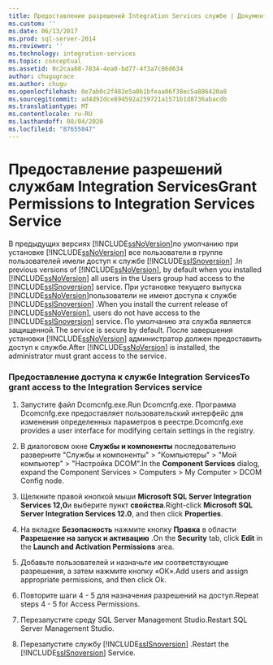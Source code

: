 ```yaml
---
title: Предоставление разрешений Integration Services службе | Документация Майкрософт
ms.custom: ''
ms.date: 06/13/2017
ms.prod: sql-server-2014
ms.reviewer: ''
ms.technology: integration-services
ms.topic: conceptual
ms.assetid: 0c2caa68-7834-4ea0-bd77-4f3a7c86d634
author: chugugrace
ms.author: chugu
ms.openlocfilehash: 0e7ab0c2f482e5a0b1bfeaa06f38ec5a886420a8
ms.sourcegitcommit: ad4d92dce894592a259721a1571b1d8736abacdb
ms.translationtype: MT
ms.contentlocale: ru-RU
ms.lasthandoff: 08/04/2020
ms.locfileid: "87655847"
---
```

# <a name="grant-permissions-to-integration-services-service"></a><span data-ttu-id="0a95f-102">Предоставление разрешений службам Integration Services</span><span class="sxs-lookup"><span data-stu-id="0a95f-102">Grant Permissions to Integration Services Service</span></span>
  <span data-ttu-id="0a95f-103">В предыдущих версиях [!INCLUDE[ssNoVersion](../includes/ssnoversion-md.md)]по умолчанию при установке [!INCLUDE[ssNoVersion](../includes/ssnoversion-md.md)] все пользователи в группе пользователей имели доступ к службе [!INCLUDE[ssISnoversion](../includes/ssisnoversion-md.md)] .</span><span class="sxs-lookup"><span data-stu-id="0a95f-103">In previous versions of [!INCLUDE[ssNoVersion](../includes/ssnoversion-md.md)], by default when you installed [!INCLUDE[ssNoVersion](../includes/ssnoversion-md.md)] all users in the Users group had access to the [!INCLUDE[ssISnoversion](../includes/ssisnoversion-md.md)] service.</span></span> <span data-ttu-id="0a95f-104">При установке текущего выпуска [!INCLUDE[ssNoVersion](../includes/ssnoversion-md.md)]пользователи не имеют доступа к службе [!INCLUDE[ssISnoversion](../includes/ssisnoversion-md.md)] .</span><span class="sxs-lookup"><span data-stu-id="0a95f-104">When you install the current release of [!INCLUDE[ssNoVersion](../includes/ssnoversion-md.md)], users do not have access to the [!INCLUDE[ssISnoversion](../includes/ssisnoversion-md.md)] service.</span></span> <span data-ttu-id="0a95f-105">По умолчанию эта служба является защищенной.</span><span class="sxs-lookup"><span data-stu-id="0a95f-105">The service is secure by default.</span></span> <span data-ttu-id="0a95f-106">После завершения установки [!INCLUDE[ssNoVersion](../includes/ssnoversion-md.md)] администратор должен предоставить доступ к службе.</span><span class="sxs-lookup"><span data-stu-id="0a95f-106">After [!INCLUDE[ssNoVersion](../includes/ssnoversion-md.md)] is installed, the administrator must grant access to the service.</span></span>  
  
### <a name="to-grant-access-to-the-integration-services-service"></a><span data-ttu-id="0a95f-107">Предоставление доступа к службе Integration Services</span><span class="sxs-lookup"><span data-stu-id="0a95f-107">To grant access to the Integration Services service</span></span>  
  
1.  <span data-ttu-id="0a95f-108">Запустите файл Dcomcnfg.exe.</span><span class="sxs-lookup"><span data-stu-id="0a95f-108">Run Dcomcnfg.exe.</span></span> <span data-ttu-id="0a95f-109">Программа Dcomcnfg.exe предоставляет пользовательский интерфейс для изменения определенных параметров в реестре.</span><span class="sxs-lookup"><span data-stu-id="0a95f-109">Dcomcnfg.exe provides a user interface for modifying certain settings in the registry.</span></span>  
  
2.  <span data-ttu-id="0a95f-110">В диалоговом окне **Службы и компоненты** последовательно разверните "Службы и компоненты" > "Компьютеры" > "Мой компьютер" > "Настройка DCOM".</span><span class="sxs-lookup"><span data-stu-id="0a95f-110">In the **Component Services** dialog, expand the Component Services > Computers > My Computer > DCOM Config node.</span></span>  
  
3.  <span data-ttu-id="0a95f-111">Щелкните правой кнопкой мыши **Microsoft SQL Server Integration Services 12,0**и выберите пункт **свойства**.</span><span class="sxs-lookup"><span data-stu-id="0a95f-111">Right-click **Microsoft SQL Server Integration Services 12.0**, and then click **Properties**.</span></span>  
  
4.  <span data-ttu-id="0a95f-112">На вкладке **Безопасность** нажмите кнопку **Правка** в области **Разрешение на запуск и активацию** .</span><span class="sxs-lookup"><span data-stu-id="0a95f-112">On the **Security** tab, click **Edit** in the **Launch and Activation Permissions** area.</span></span>  
  
5.  <span data-ttu-id="0a95f-113">Добавьте пользователей и назначьте им соответствующие разрешения, а затем нажмите кнопку «ОК».</span><span class="sxs-lookup"><span data-stu-id="0a95f-113">Add users and assign appropriate permissions, and then click Ok.</span></span>  
  
6.  <span data-ttu-id="0a95f-114">Повторите шаги 4 - 5 для назначения разрешений на доступ.</span><span class="sxs-lookup"><span data-stu-id="0a95f-114">Repeat steps 4 - 5 for Access Permissions.</span></span>  
  
7.  <span data-ttu-id="0a95f-115">Перезапустите среду SQL Server Management Studio.</span><span class="sxs-lookup"><span data-stu-id="0a95f-115">Restart SQL Server Management Studio.</span></span>  
  
8.  <span data-ttu-id="0a95f-116">Перезапустите службу [!INCLUDE[ssISnoversion](../includes/ssisnoversion-md.md)] .</span><span class="sxs-lookup"><span data-stu-id="0a95f-116">Restart the [!INCLUDE[ssISnoversion](../includes/ssisnoversion-md.md)] Service.</span></span>  
  
  
